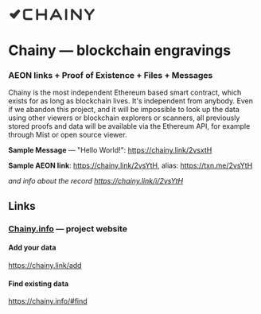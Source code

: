 ![Chainy](/web/images/chainy-logo-180-black.png)

# Chainy — blockchain engravings 


### AEON links + Proof of Existence + Files + Messages 

Chainy is the most independent Ethereum based smart contract, which exists for as long as blockchain lives. It's independent from anybody. Even if we abandon this project, and it will be impossible to look up the data using other viewers or blockchain explorers or scanners, all previously stored proofs and data will be available via the Ethereum API, for example through Mist or open source viewer.



**Sample Message** — "Hello World!": https://chainy.link/2vsxtH

**Sample AEON link**: https://chainy.link/2vsYtH, alias: https://txn.me/2vsYtH

*and info about the record https://chainy.link/i/2vsYtH*

## Links

### [Chainy.info](https://chainy.info) — project website

#### Add your data
https://chainy.link/add

#### Find existing data
https://chainy.info/#find

